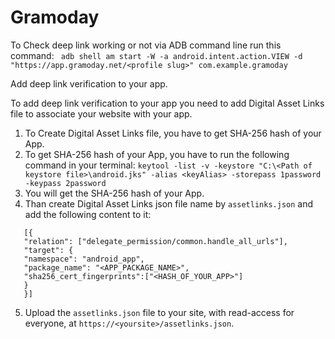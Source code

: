 # Gramoday
To Check deep link working or not via ADB command line run this command: ``` adb shell am start -W -a android.intent.action.VIEW -d "https://app.gramoday.net/<profile slug>" com.example.gramoday```

Add deep link verification to your app.

To add deep link verification to your app you need to add Digital Asset Links file to associate your website with your app.
1. To Create Digital Asset Links file, you have to get SHA-256 hash of your App.
2. To get SHA-256 hash of your App, you have to run the following command in your terminal:
    ```keytool -list -v -keystore "C:\<Path of keystore file>\android.jks" -alias <keyAlias> -storepass 1password -keypass 2password```
3. You will get the SHA-256 hash of your App.
4. Than create Digital Asset Links json file name by `assetlinks.json` and add the following content to it:
```
   [{
   "relation": ["delegate_permission/common.handle_all_urls"],
   "target": {
   "namespace": "android_app",
   "package_name": "<APP_PACKAGE_NAME>",
   "sha256_cert_fingerprints":["<HASH_OF_YOUR_APP>"]
   }
   }]
```
5. Upload the `assetlinks.json` file to your site, with read-access for everyone, at `https://<yoursite>/assetlinks.json`.
    
